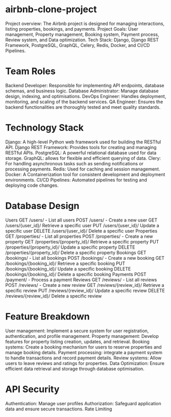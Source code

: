 # airbnb-clone-project
Project overview: The Airbnb project is designed for managing interactions, listing properties, bookings, and payments. Project Goals: User management, Property management, Booking system, Payment process, Review system, and Data optimization. Tech Stack: Django, Django REST Framework, PostgreSQL, GraphQL, Celery, Redis, Docker, and CI/CD Pipelines.


# Team Roles
Backend Developer: Responsible for implementing API endpoints, database schemas, and business logic.
Database Administrator: Manage database design, indexing, and optimisations.
DevOps Engineer: Handles deployment, monitoring, and scaling of the backend services.
QA Engineer: Ensures the backend functionalities are thoroughly tested and meet quality standards.


# Technology Stack
Django: A high-level Python web framework used for building the RESTful API.
Django REST Framework: Provides tools for creating and managing RESTful APIs.
PostgreSQL: A powerful relational database used for data storage.
GraphQL: allows for flexible and efficient querying of data.
Clery: For handling asynchronous tasks such as sending notifications or processing payments.
Redis: Used for caching and session management.
Docker: A Containerization tool for consistent development and deployment environments.
CI/CD Pipelines: Automated pipelines for testing and deploying code changes.


# Database Design
Users
  GET /users/ - List all users
  POST /users/ - Create a new user
  GET /users/{user_id}/ Retrieve a specific user
  PUT /users/{user_id}/ Update a specific user
  DELETE /users/{user_id}/ Delete a specific user
Properties
  GET /properties/ - List all properties
  POST /properties/ - Create a new property
  GET /properties/{property_id}/ Retrieve a specific property
  PUT /properties/{property_id}/ Update a specific property
  DELETE /properties/{property_id}/ Delete a specific property
Bookings
  GET /bookings/ - List all bookings
  POST /bookings/ - Create a new booking
  GET /bookings/{booking_id}/ Retrieve a specific booking
  PUT /bookings/{booking_id}/ Update a specific booking
  DELETE /bookings/{booking_id}/ Delete a specific booking
Payments
  POST /payment/ - Process a payment
Reviews
  GET /reviews/ - List all reviews
  POST /reviews/ - Create a new review
  GET /reviews/{review_id}/ Retrieve a specific review
  PUT /reviews/{review_id}/ Update a specific review
  DELETE /reviews/{review_id}/ Delete a specific review
  

# Feature Breakdown
User management: Implement a secure system for user registration, authentication, and profile management.
Property management: Develop features for property listing creation, updates, and retrieval.
Booking systems: Create a booking mechanism for users to reserve properties and manage booking details.
Payment processing: integrate a payment system to handle transactions and record payment details.
Review systems: Allow users to leave reviews and ratings for properties.
Data Optimization: Ensure efficient data retrieval and storage through database optimisation.


# API Security
Authentication: Manage user profiles
Authorization: Safeguard application data and ensure secure transactions.
Rate Limiting
